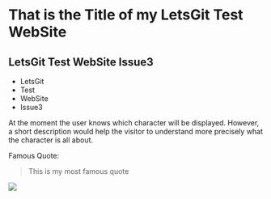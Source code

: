 # That is the Title of my LetsGit Test WebSite
## LetsGit Test WebSite Issue3
* LetsGit
* Test
* WebSite
* Issue3

At the moment the user knows which character will be displayed. However, a short description would help the visitor to understand more precisely what the character is all about. 

Famous Quote:
> This is my most famous quote

<img src="https://cdn.pixabay.com/photo/2020/06/17/15/06/coronavirus-5309938_960_720.jpg"/>